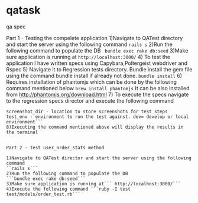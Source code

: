 # qatask
qa spec

Part 1 - Testing the compelete application
1)Navigate to QATest directory and start the server using the following command
 ```rails s```
 2)Run the following command to populate the DB
 `` bundle exec rake db:seed``
3)Make sure application is running at 
   ```http://localhost:3000/```
4) To test the application I have written specs using Capybara,Poltergeist webdriver and Rspec
5) Navigate it to Regression tests directory. Bundle install the gem file using the command bundle install if already not done.
   ```bundle install```
6) Requires installation of phantomjs which can be done by the following command  mentioned below
   ```brew install phantomjs```
   It can be also installed from http://phantomjs.org/download.html
7) To execute the specs navigate to the regression specs director and execute the following command
   ```screenshot_dir='dir to store screenshots' test_env="dev" bundle exec rspec .
   screenshot_dir - location to store screenshots for test steps
   test_env - environment to run the test against. dev= develop or local environment```
8)Executing the command mentioned above will display the results in the terminal


Part 2 - Test user_order_stats method

1)Navigate to QATest director and start the server using the following command
 ``rails s```
2)Run the following command to populate the DB
  ```bundle exec rake db:seed```
3)Make sure application is running at``` http://localhost:3000/```
4)Execute the following command ```ruby -I test test/models/order_test.rb```
